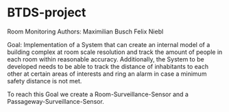 # BTDS-project
Room Monitoring
Authors:
Maximilian Busch
Felix Niebl

Goal: Implementation of a System that can create an internal model of a building complex at room scale resolution and track the amount of people in each room within reasonable accuracy. Additionally, the System to be developed needs to be able to track the distance of inhabitants to each other at certain areas of interests and ring an alarm in case a minimum safety distance is not met.

To reach this Goal we create a Room-Surveillance-Sensor and a Passageway-Surveillance-Sensor.
